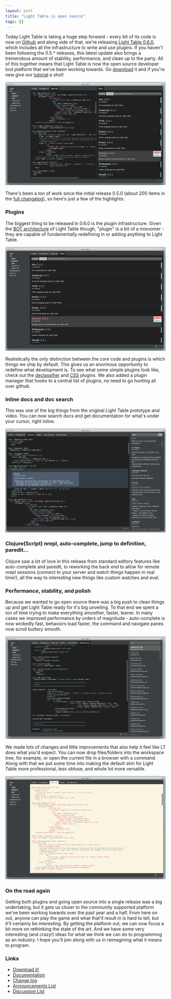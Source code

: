 ```yaml
---
layout: post
title: "Light Table is open source"
tags: []
---
```


Today Light Table is taking a huge step forward - every bit of its code is now on [Github][gh] and along side of that, we're releasing [Light Table 0.6.0][lt], which includes all the infrastructure to write and use plugins. If you haven't been following the 0.5.* releases, this latest update also brings a tremendous amount of stability, performance, and clean up to the party. All of this together means that Light Table is now the open source developer tool platform that we've been working towards. Go [download][lt] it and if you're new give our [tutorial][tut] a shot!

![Light Table 0.6.0](/images/060/intro.png)

There's been a ton of work since the initial release 0.5.0 (about 200 items in the [full changelog][changes]), so here's just a few of the highlights:

### Plugins

The biggest thing to be released in 0.6.0 is the plugin infrastructure. Given the [BOT architecture][ide] of Light Table though, "plugin" is a bit of a misnomer - they are capable of fundamentally redefining in or adding anything to Light Table.

![Light Table plugins](/images/060/plugins.png)

Realistically the only distinction between the core code and plugins is which things we ship by default. This gives us an enormous opportunity to redefine what development is. To see what some simple plugins look like, check out the [declassifier][declass] and [CSS][css] plugins. We also added a plugin manager that hooks to a central list of plugins, no need to go hunting all over github.

### Inline docs and doc search

This was one of the big things from the original Light Table prototype and video. You can now search docs and get documentation for what's under your cursor, right inline.

![Light Table inline docs](/images/060/docs.png)

### Clojure(Script) nrepl, auto-complete, jump to definition, paredit...

Clojure saw a lot of love in this release from standard editory features like auto-complete and paredit, to reworking the back end to allow for remote nrepl sessions (connect to your server and watch things happen in real time!), all the way to interesting new things like custom watches and eval.

### Performance, stability, and polish

Because we wanted to go open source there was a big push to clean things up and get Light Table ready for it's big unveiling. To that end we spent a ton of time trying to make everything smoother, faster, leaner. In many cases we improved performance by orders of magnitude - auto-complete is now wickedly fast, behaviors load faster, the command and navigate panes now scroll buttery smooth.

![Light Table new theme](/images/060/full.png)

We made lots of changes and little improvements that also help it feel like LT does what you'd expect. You can now drop files/folders into the workspace tree, for example, or open the current file in a browser with a command. Along with that we put some time into making the default skin for Light Table more professional, less obtuse, and whole lot more versatile.

![Light Table 0.6.0](/images/060/light.png)

### On the road again

Getting both plugins and going open source into a single release was a big undertaking, but it gets us closer to the community supported platform we've been working towards over the past year and a half. From here on out, anyone can play the game and what that'll result in is hard to tell, but it'll certainly be interesting. By getting the platform out, we can now focus a bit more on rethinking the state of the art. And we have some very interesting (and crazy!) ideas for what we think we can do to programming as an industry. I hope you'll join along with us in reimagining what it means to program.

### Links
* [Download it!][lt]
* [Documentation][docs]
* [Change log][changes]
* [Announcements List][ann]
* [Discussion List][disc]

[gh]: https://github.com/LightTable/
[lt]: http://www.lighttable.com
[tut]: http://docs.lighttable.com/tutorials/full/
[ide]: http://www.chris-granger.com/2013/01/24/the-ide-as-data/
[declass]: https://github.com/LightTable/Declassifier
[CSS]: https://github.com/LightTable/CSS
[changes]: https://github.com/LightTable/LightTable/blob/master/deploy/core/changelog.md
[docs]: http://docs.lighttable.com
[ann]: https://groups.google.com/forum/?fromgroups#!forum/light-table
[disc]: https://groups.google.com/forum/?fromgroups#!forum/light-table-discussion